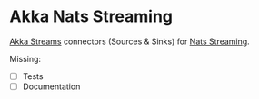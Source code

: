 # Akka Nats Streaming

[Akka Streams](https://doc.akka.io/docs/akka/current/stream/index.html) connectors (Sources & Sinks) for [Nats Streaming](https://www.google.com/url?sa=t&rct=j&q=&esrc=s&source=web&cd=1&ved=0ahUKEwi1946h09DbAhXEbZoKHU2EDzcQFggpMAA&url=https%3A%2F%2Fnats.io%2Fdocumentation%2Fstreaming%2Fnats-streaming-intro%2F&usg=AOvVaw0SsD41lHVd91SD6PqmVcqG).

Missing:

- [ ] Tests
- [ ] Documentation
